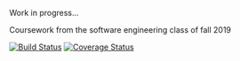 Work in progress...

Coursework from the software engineering class of fall 2019


[![Build Status](https://travis-ci.org/Alexander-Robert-Keller/MonopolyGame.svg?branch=master)](https://travis-ci.org/Alexander-Robert-Keller/MonopolyGame)
[![Coverage Status](https://coveralls.io/repos/github/Alexander-Robert-Keller/MonopolyGame/badge.svg?branch=Monopoly_000)](https://coveralls.io/github/Alexander-Robert-Keller/MonopolyGame?branch=Monopoly_000)